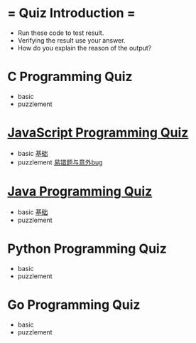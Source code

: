 # = Quiz Introduction =

* Run these code to test result.
* Verifying the result use your answer.
* How do you explain the reason of the output?

# C Programming Quiz
  - basic
  - puzzlement

# [JavaScript Programming Quiz](./javascript)
  - basic [基础](./javascript/js-basic.md)
  - puzzlement [易错题与意外bug](./javascript/js-quiz.md) 

# [Java Programming Quiz](./java)
  - basic [基础](./java/java-quiz.md)
  - puzzlement 

# Python Programming Quiz
  - basic
  - puzzlement

# Go Programming Quiz
  - basic
  - puzzlement
